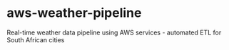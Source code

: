# aws-weather-pipeline
Real-time weather data pipeline using AWS services - automated ETL for South African cities
